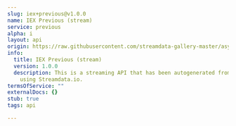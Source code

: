 ```yaml
---
slug: iex+previous@v1.0.0
name: IEX Previous (stream)
service: previous
alpha: i
layout: api
origin: https://raw.githubusercontent.com/streamdata-gallery-master/asyncapi/master/_listings/iex/iex-previous-stream-async.md
info:
  title: IEX Previous (stream)
  version: 1.0.0
  description: This is a streaming API that has been autogenerated from the IEX
    using Streamdata.io.
termsOfService: ""
externalDocs: {}
stub: true
tags: api

---
```

